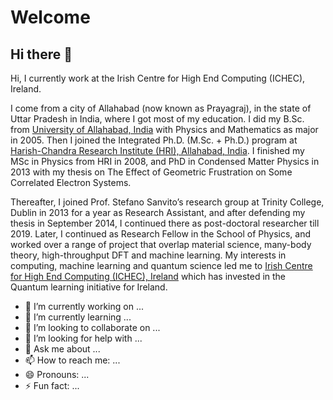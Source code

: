 # Welcome

## Hi there 👋

Hi, I currently work at the Irish Centre for High End Computing (ICHEC), Ireland.

I come from a city of Allahabad (now known as Prayagraj), in the state of Uttar Pradesh in India, where I got most of my education. I did my B.Sc. from [University of Allahabad, India](https://www.allduniv.ac.in/) with Physics and Mathematics as major in 2005. Then I joined the Integrated Ph.D. (M.Sc. + Ph.D.) program at [Harish-Chandra Research Institute (HRI), Allahabad, India](https://www.hri.res.in/). I finished my MSc in Physics from HRI in 2008, and PhD in Condensed Matter Physics in 2013 with my thesis on The Effect of Geometric Frustration on Some Correlated Electron Systems.

Thereafter, I joined Prof. Stefano Sanvito’s research group at Trinity College, Dublin in 2013 for a year as Research Assistant, and after defending my thesis in September 2014, I continued there as post-doctoral researcher till 2019. Later, I continued as Research Fellow in the School of Physics, and worked over a range of project that overlap material science, many-body theory, high-throughput DFT and machine learning. My interests in computing, machine learning and quantum science led me to [Irish Centre for High End Computing (ICHEC), Ireland](https://www.ichec.ie) which has invested in the Quantum learning initiative for Ireland.



+ 🔭 I’m currently working on ...
+ 🌱 I’m currently learning ...
+ 👯 I’m looking to collaborate on ...
+ 🤔 I’m looking for help with ...
+ 💬 Ask me about ...
+ 📫 How to reach me: ...
+ 😄 Pronouns: ...
+ ⚡ Fun fact: ...